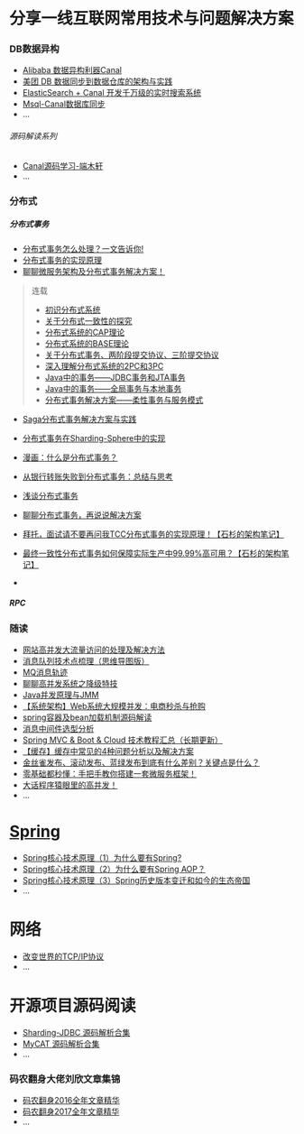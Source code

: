 # 分享一线互联网常用技术与问题解决方案


### DB数据异构
* [Alibaba 数据异构利器Canal](https://github.com/alibaba/canal)
* [美团 DB 数据同步到数据仓库的架构与实践](https://tech.meituan.com/binlog_dw.html)
* [ElasticSearch + Canal 开发千万级的实时搜索系统](https://mp.weixin.qq.com/s/ztVsWqAtO1kT9dFZLW3rZg)
* [Msql-Canal数据库同步](https://mp.weixin.qq.com/s/TwhzVdEIEIGx2Rir_5tG8w)
* ...
###### 源码解读系列
* [Canal源码学习-端木轩](notes/canal_源码解读.md)
* ...

### 分布式
##### 分布式事务
* [分布式事务怎么处理？一文告诉你!](https://mp.weixin.qq.com/s?__biz=MjM5NzMyMjUwMg==&mid=2247484753&idx=1&sn=fe10b3214b402c132d2dfcd44b9429b9&chksm=a6da8f3891ad062eef19a4e09b5565da313207f4cb508dccb934d857a5efce7d21856016d2ae&scene=0#rd)
* [分布式事务的实现原理](https://mp.weixin.qq.com/s?__biz=MzIyNjE4NjI2Nw==&mid=2652561049&idx=1&sn=474130817146891a890454029e02d80a&chksm=f39a3bedc4edb2fbd501ecff2daa7a8ffa5f93d327bf0d434abe7ba8c63568fd959c493bc482&scene=0#rd)
* [聊聊微服务架构及分布式事务解决方案！](https://mp.weixin.qq.com/s?__biz=MzI3ODcxMzQzMw==&mid=2247486512&idx=1&sn=01ce7459e71ffe204025fb66248a0c08&chksm=eb538906dc240010f561e14f4a71f98db2e35eee892523e71456675bdbe30c56b0096433d975&scene=0#rd)
> 连载
>* [初识分布式系统](https://www.hollischuang.com/archives/655)
>* [关于分布式一致性的探究](https://www.hollischuang.com/archives/663)
>* [分布式系统的CAP理论](https://www.hollischuang.com/archives/666)
>* [分布式系统的BASE理论](https://www.hollischuang.com/archives/672)
>* [关于分布式事务、两阶段提交协议、三阶提交协议](https://www.hollischuang.com/archives/681)
>* [深入理解分布式系统的2PC和3PC](https://www.hollischuang.com/archives/1580)
>* [Java中的事务——JDBC事务和JTA事务](https://www.hollischuang.com/archives/1658)
>* [Java中的事务——全局事务与本地事务](https://www.hollischuang.com/archives/1678)
>* [分布式事务解决方案——柔性事务与服务模式](https://www.hollischuang.com/archives/2591)
* [Saga分布式事务解决方案与实践](https://mp.weixin.qq.com/s?__biz=MzI4MTY5NTk4Ng==&mid=2247489026&amp;idx=1&amp;sn=67184a64653164d1c48255e0e87373c8&source=41#wechat_redirect)
* [分布式事务在Sharding-Sphere中的实现](https://mp.weixin.qq.com/s?__biz=MzI4NTA1MDEwNg==&mid=2650769307&idx=1&sn=472840471324f466032aecef2df1be68&chksm=f3f9320ec48ebb18a853a55c5338b21e7a3303f12c68b648d6130cfae7a0fdcde1b72e3f2403&scene=0#rd)
* [漫画：什么是分布式事务？](https://note.youdao.com/share/?id=7d2ac7535fd669a8575cb098824f6b68&type=note#/)
* [从银行转账失败到分布式事务：总结与思考](https://note.youdao.com/share/?id=3ff0b6ad0c6393d3e90493733a8f0a78&type=note#/)
* [浅谈分布式事务](https://note.youdao.com/share/?id=8ffe38ba0b0011a4a55c259c93773c22&type=note#/)
* [聊聊分布式事务，再说说解决方案](http://www.cnblogs.com/savorboard/p/distributed-system-transaction-consistency.html)

* [拜托，面试请不要再问我TCC分布式事务的实现原理！【石杉的架构笔记】](https://mp.weixin.qq.com/s/mIW1_K5fAoa2OlSLdXSHpQ)
* [最终一致性分布式事务如何保障实际生产中99.99%高可用？【石杉的架构笔记】](https://mp.weixin.qq.com/s/yRDUQtVPz5eqCx961xL6nw)
* []()
##### RPC

### 随读
* [网站高并发大流量访问的处理及解决方法](http://mp.weixin.qq.com/s/OMyWg53xBF2_Lk0QYDOWpw)
* [消息队列技术点梳理（思维导图版）](https://mp.weixin.qq.com/s/8btqiyxPY1XhvN2UTqDUxw)
* [MQ消息轨迹](http://mp.weixin.qq.com/s/h3Q8tLUFjta0i14OXiExqQ)
* [聊聊高并发系统之降级特技](http://mp.weixin.qq.com/s/FcPzLkP7n8MVaOnZibGs1w)
* [Java并发原理与JMM](http://mp.weixin.qq.com/s/z057Va1JNNOjTTrnuE9pPg)
* [【系统架构】Web系统大规模并发：电商秒杀与抢购](http://mp.weixin.qq.com/s/zDbcV_vJeBOnAYxK0WEJQQ)
* [spring容器及bean加载机制源码解读](http://mp.weixin.qq.com/s/zRjokN97kBu__mcuEBC_Lg)
* [消息中间件选型分析](http://mp.weixin.qq.com/s/Zwd1USlOCkQvsG96eSwvpg)
* [Spring MVC & Boot & Cloud 技术教程汇总（长期更新）](https://mp.weixin.qq.com/s/qLnHqK6AKCoFHBlPdablxw)
* [【缓存】缓存中常见的4种问题分析以及解决方案](https://blog.csdn.net/zzh920625/article/details/78173099?from=timeline&isappinstalled=0#10006-weixin-1-52626-6b3bffd01fdde4900130bc5a2751b6d1)
* [金丝雀发布、滚动发布、蓝绿发布到底有什么差别？关键点是什么？](http://mp.weixin.qq.com/s/WdCM6cOmjdhAEa6PtviH9A)
* [零基础都秒懂：手把手教你搭建一套微服务框架！](http://mp.weixin.qq.com/s/lokfpgObn6bF7BahARfkfg)
* [大话程序猿眼里的高并发！](http://mp.weixin.qq.com/s/gf_h9IQz-oZ_wxis0yUEHg)
* ...

# [Spring](notes/Spring.md)
* [Spring核心技术原理（1）为什么要有Spring?](https://mp.weixin.qq.com/s/s77m4K272p6qm4VmEDdbCw)
* [Spring核心技术原理（2）为什么要有Spring AOP？](https://mp.weixin.qq.com/s/Jcpp-5dib242nuhizU3dmQ)
* [Spring核心技术原理（3）Spring历史版本变迁和如今的生态帝国](https://mp.weixin.qq.com/s/CoCZlFAKzCNVFqk3w3Pzpg)
* ...

# 网络
* [改变世界的TCP/IP协议](https://mp.weixin.qq.com/s/qDHY7r068UTpJnYcJ1Favw)
* ...
# 开源项目源码阅读
* [Sharding-JDBC 源码解析合集](http://www.iocoder.cn/categories/Sharding-JDBC/?mp)
* [MyCAT 源码解析合集](http://www.iocoder.cn/categories/MyCAT/?mp)
* ...

### 码农翻身大佬刘欣文章集锦
* [码农翻身2016全年文章精华](https://mp.weixin.qq.com/s/EjVfk1iOuQUjLfPxt_DJ7Q)
* [码农翻身2017全年文章精华](https://mp.weixin.qq.com/s/cbaR--hlEN37fwTIRNhKaQ)
* ...